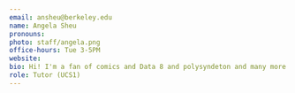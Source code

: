 ```yaml
---
email: ansheu@berkeley.edu
name: Angela Sheu
pronouns:
photo: staff/angela.png
office-hours: Tue 3-5PM
website:
bio: Hi! I'm a fan of comics and Data 8 and polysyndeton and many more things too. :)
role: Tutor (UCS1)
---
```

